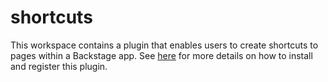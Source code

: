 # shortcuts

This workspace contains a plugin that enables users to create shortcuts to pages within a Backstage app. See [here](./plugins/shortcuts/README) for more details on how to install and register this plugin.
